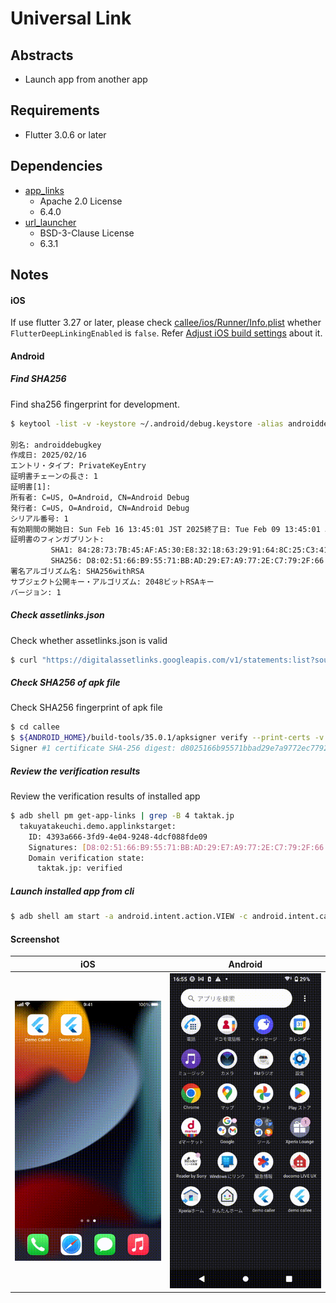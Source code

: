 # Universal Link

## Abstracts

* Launch app from another app

## Requirements

* Flutter 3.0.6 or later

## Dependencies

* [app_links](https://pub.dev/packages/app_links)
  * Apache 2.0 License
  * 6.4.0
* [url_launcher](https://pub.dev/packages/url_launcher)
  * BSD-3-Clause License
  * 6.3.1

## Notes

#### iOS

If use flutter 3.27 or later, please check [callee/ios/Runner/Info.plist](callee/ios/Runner/Info.plist) whether `FlutterDeepLinkingEnabled` is `false`.
Refer [Adjust iOS build settings](https://docs.flutter.dev/cookbook/navigation/set-up-universal-links#adjust-ios-build-settings) about it.

#### Android

##### Find SHA256

Find sha256 fingerprint for development.

````bash
$ keytool -list -v -keystore ~/.android/debug.keystore -alias androiddebugkey -storepass android -keypass android

別名: androiddebugkey
作成日: 2025/02/16
エントリ・タイプ: PrivateKeyEntry
証明書チェーンの長さ: 1
証明書[1]:
所有者: C=US, O=Android, CN=Android Debug
発行者: C=US, O=Android, CN=Android Debug
シリアル番号: 1
有効期間の開始日: Sun Feb 16 13:45:01 JST 2025終了日: Tue Feb 09 13:45:01 JST 2055
証明書のフィンガプリント:
         SHA1: 84:28:73:7B:45:AF:A5:30:E8:32:18:63:29:91:64:8C:25:C3:41:B4
         SHA256: D8:02:51:66:B9:55:71:BB:AD:29:E7:A9:77:2E:C7:79:2F:66:A3:F8:D7:24:5E:EA:CD:0C:6E:76:AD:23:30:A6
署名アルゴリズム名: SHA256withRSA
サブジェクト公開キー・アルゴリズム: 2048ビットRSAキー
バージョン: 1
````

##### Check assetlinks.json

Check whether assetlinks.json is valid

````bash
$ curl "https://digitalassetlinks.googleapis.com/v1/statements:list?source.web.site=https://taktak.jp&relation=delegate_permission/common.handle_all_urls"
````

##### Check SHA256 of apk file

Check SHA256 fingerprint of apk file

````bash
$ cd callee
$ ${ANDROID_HOME}/build-tools/35.0.1/apksigner verify --print-certs -v build/app/outputs/apk/release/app-release.apk | grep "Signer #1 certificate SHA-256 digest:"
Signer #1 certificate SHA-256 digest: d8025166b95571bbad29e7a9772ec7792f66a3f8d7245eeacd0c6e76ad2330a6
````

##### Review the verification results 

Review the verification results of installed app

````bash
$ adb shell pm get-app-links | grep -B 4 taktak.jp
  takuyatakeuchi.demo.applinkstarget:
    ID: 4393a666-3fd9-4e04-9248-4dcf088fde09
    Signatures: [D8:02:51:66:B9:55:71:BB:AD:29:E7:A9:77:2E:C7:79:2F:66:A3:F8:D7:24:5E:EA:CD:0C:6E:76:AD:23:30:A6]
    Domain verification state:
      taktak.jp: verified
````

##### Launch installed app from cli

````bash
$ adb shell am start -a android.intent.action.VIEW -c android.intent.category.BROWSABLE -d "https://taktak.jp/buy"
````

#### Screenshot

|iOS|Android|
|---|---|
|<img src="./images/ios.gif" width="320" />|<img src="./images/android.gif" width="320" />|